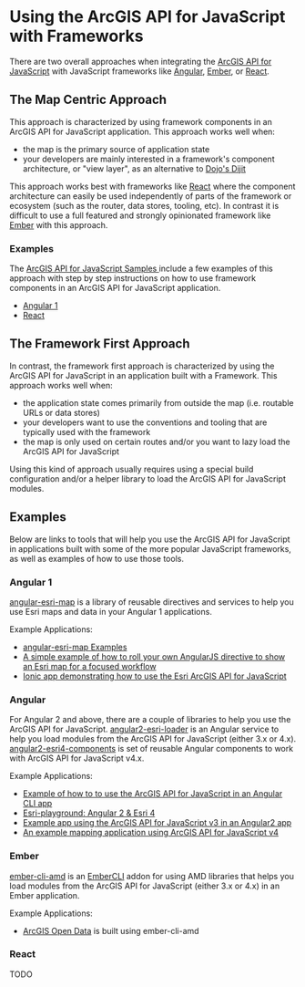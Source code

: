 # Using the ArcGIS API for JavaScript with Frameworks

There are two overall approaches when integrating the [ArcGIS API for JavaScript] with JavaScript frameworks like [Angular], [Ember], or [React].

## The Map Centric Approach

This approach is characterized by using framework components in an ArcGIS API for JavaScript application. This approach works well when:
 - the map is the primary source of application state
 - your developers are mainly interested in a framework's component architecture, or "view layer", as an alternative to [Dojo's Dijit](https://dojotoolkit.org/reference-guide/1.10/dijit/info.html)

This approach works best with frameworks like [React] where the component architecture can easily be used independently of parts of the framework or ecosystem (such as the router, data stores, tooling, etc). In contrast it is difficult to use a full featured and strongly opinionated framework like [Ember] with this approach.

### Examples

The [ArcGIS API for JavaScript Samples ](https://developers.arcgis.com/javascript/latest/sample-code/index.html) include a few examples of this approach with step by step instructions on how to use framework components in an ArcGIS API for JavaScript application.

 - [Angular 1](https://developers.arcgis.com/javascript/latest/sample-code/widgets-frameworks-angular/index.html)
 - [React](https://developers.arcgis.com/javascript/latest/sample-code/widgets-frameworks-react/index.html)

## The Framework First Approach

In contrast, the framework first approach is characterized by using the ArcGIS API for JavaScript in an application built with a Framework. This approach works well when:
 - the application state comes primarily from outside the map (i.e. routable URLs or data stores)
 - your developers want to use the conventions and tooling that are typically used with the framework
 - the map is only used on certain routes and/or you want to lazy load the ArcGIS API for JavaScript

Using this kind of approach usually requires using a special build configuration and/or a helper library to load the ArcGIS API for JavaScript modules.

## Examples

Below are links to tools that will help you use the ArcGIS API for JavaScript in applications built with some of the more popular JavaScript frameworks, as well as examples of how to use those tools.

### Angular 1

[angular-esri-map](https://github.com/Esri/angular-esri-map) is a library of reusable directives and services to help you use Esri maps and data in your Angular 1 applications.

Example Applications:
 - [angular-esri-map Examples](http://esri.github.io/angular-esri-map/)
 - [A simple example of how to roll your own AngularJS directive to show an Esri map for a focused workflow](https://github.com/tomwayson/angular-parcel-map)
 - [Ionic app demonstrating how to use the Esri ArcGIS API for JavaScript](https://github.com/jwasilgeo/ionic-esri-map)

### Angular

For Angular 2 and above, there are a couple of libraries to help you use the ArcGIS API for JavaScript.  [angular2-esri-loader](https://github.com/tomwayson/angular2-esri-loader) is an Angular service to help you load modules from the ArcGIS API for JavaScript (either 3.x or 4.x). [angular2-esri4-components](https://github.com/kgs916/angular2-esri4-components) is set of reusable Angular components to work with ArcGIS API for JavaScript v4.x.

Example Applications:
 - [Example of how to to use the ArcGIS API for JavaScript in an Angular CLI app](https://github.com/tomwayson/esri-angular-cli-example)
 - [Esri-playground: Angular 2 & Esri 4](https://github.com/jwasilgeo/angular2-esri-playground)
 - [Example app using the ArcGIS API for JavaScript v3 in an Angular2 app](https://github.com/tomwayson/angular2-esri-example)
 - [An example mapping application using ArcGIS API for JavaScript v4 ](https://github.com/kgs916/ng2cli-esri4)

### Ember

[ember-cli-amd](https://github.com/Esri/ember-cli-amd) is an [EmberCLI](https://ember-cli.com/) addon for using AMD libraries that helps you load modules from the ArcGIS API for JavaScript (either 3.x or 4.x) in an Ember application.

Example Applications:
- [ArcGIS Open Data](http://opendata.arcgis.com/) is built using ember-cli-amd

### React
TODO

[ArcGIS API for JavaScript]:https://developers.arcgis.com/javascript/
[Angular]:https://angular.io/
[Ember]:http://emberjs.com/
[React]:https://facebook.github.io/react/
[Vue.js]:https://vuejs.org/
